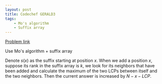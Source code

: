 ```yaml
---
layout: post
title: Codechef GERALD3
tags:
    - Mo's algorithm
    - Suffix array
---
```

[Problem link](https://www.codechef.com/problems/GERALD3)

Use Mo's algorithm + suffix array

Denote $s(x)$ as the suffix starting at position $x$.  When we add a position $x$, suppose its rank in the suffix array is $k$, we look for its neighbors that have been added and calculate the maximum of the two LCPs between itself and the two neighbors.  Then the current answer is increased by $N-x-LCP$.
